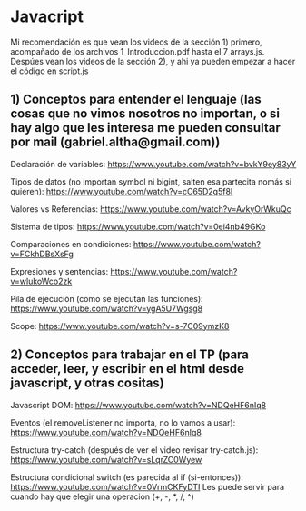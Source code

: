 <h1>Javacript</h1>
Mi recomendación es que vean los videos de la sección 1) primero, acompañado de los archivos 1_Introduccion.pdf hasta el 7_arrays.js. Despúes vean los videos de la sección 2), y ahi ya pueden empezar a hacer el código en script.js

<h2>1) Conceptos para entender el lenguaje (las cosas que no vimos nosotros no importan, o si hay algo que les interesa me pueden consultar por mail (gabriel.altha@gmail.com))</h2>

Declaración de variables: https://www.youtube.com/watch?v=bvkY9ey83yY

Tipos de datos (no importan symbol ni bigint, salten esa partecita nomás si quieren): https://www.youtube.com/watch?v=cC65D2q5f8I 

Valores vs Referencias: https://www.youtube.com/watch?v=AvkyOrWkuQc

Sistema de tipos: https://www.youtube.com/watch?v=0ei4nb49GKo

Comparaciones en condiciones: https://www.youtube.com/watch?v=FCkhDBsXsFg

Expresiones y sentencias: https://www.youtube.com/watch?v=wlukoWco2zk

Pila de ejecución (como se ejecutan las funciones): https://www.youtube.com/watch?v=ygA5U7Wgsg8

Scope: https://www.youtube.com/watch?v=s-7C09ymzK8

<h2>2) Conceptos para trabajar en el TP (para acceder, leer, y escribir en el html desde javascript, y otras cositas)</h2>

Javascript DOM: https://www.youtube.com/watch?v=NDQeHF6nIq8

Eventos (el removeListener no importa, no lo vamos a usar): https://www.youtube.com/watch?v=NDQeHF6nIq8

Estructura try-catch (después de ver el video revisar try-catch.js): https://www.youtube.com/watch?v=sLqrZC0Wyew

Estructura condicional switch (es parecida al if (si-entonces)): https://www.youtube.com/watch?v=0VrmCKFyDTI
Les puede servir para cuando hay que elegir una operacion (+, -, *, /, ^)
